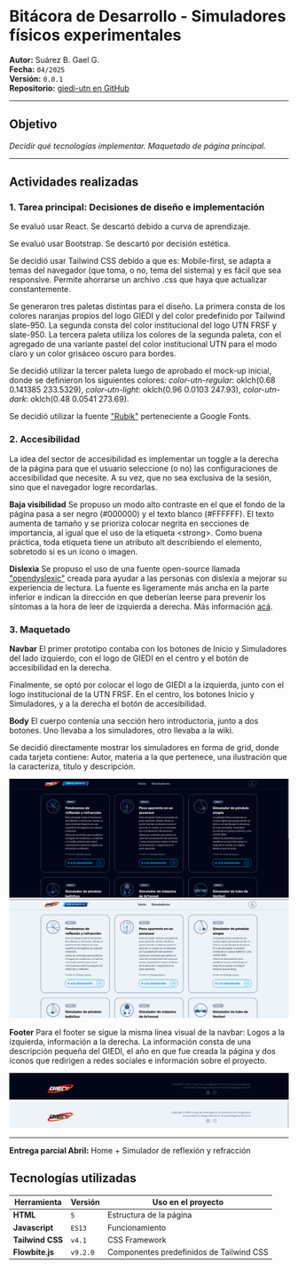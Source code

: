 # Bitácora de Desarrollo - Simuladores físicos experimentales

**Autor:** Suárez B. Gael G.  
**Fecha:** `04/2025`  
**Versión:** `0.0.1`  
**Repositorio:** [giedi-utn en GitHub](https://github.com/GIEDI-UTN/giedi-utn.github.io)

---

## Objetivo

_Decidir qué tecnologías implementar. Maquetado de página principal._

---

## Actividades realizadas

### 1. Tarea principal: Decisiones de diseño e implementación

Se evaluó usar React. Se descartó debido a curva de aprendizaje.

Se evaluó usar Bootstrap. Se descartó por decisión estética.

Se decidió usar Tailwind CSS debido a que es: Mobile-first, se adapta a temas del navegador (que toma, o no, tema del sistema) y es fácil que sea responsive. Permite ahorrarse un archivo .css que haya que actualizar constantemente.

Se generaron tres paletas distintas para el diseño. La primera consta de los colores naranjas propios del logo GIEDI y del color predefinido por Tailwind slate-950. La segunda consta del color institucional del logo UTN FRSF y slate-950. La tercera paleta utiliza los colores de la segunda paleta, con el agregado de una variante pastel del color institucional UTN para el modo claro y un color grisáceo oscuro para bordes.

Se decidió utilizar la tercer paleta luego de aprobado el mock-up inicial, donde se definieron los siguientes colores: _color-utn-regular_: oklch(0.68 0.141385 233.5329), _color-utn-light_: oklch(0.96 0.0103 247.93), _color-utn-dark_: oklch(0.48 0.0541 273.69).

Se decidió utilizar la fuente ["Rubik"](https://fonts.google.com/specimen/Rubik) perteneciente a Google Fonts.

### 2. Accesibilidad

La idea del sector de accesibilidad es implementar un toggle a la derecha de la página para que el usuario seleccione (o no) las configuraciones de accesibilidad que necesite. A su vez, que no sea exclusiva de la sesión, sino que el navegador logre recordarlas.

**Baja visibilidad**
Se propuso un modo alto contraste en el que el fondo de la página pasa a ser negro (#000000) y el texto blanco (#FFFFFF). El texto aumenta de tamaño y se prioriza colocar negrita en secciones de importancia, al igual que el uso de la etiqueta \<strong>. Como buena práctica, toda etiqueta tiene un atributo alt describiendo el elemento, sobretodo si es un ícono o imagen.

**Dislexia**
Se propuso el uso de una fuente open-source llamada ["opendyslexic"](https://opendyslexic.org/about) creada para ayudar a las personas con dislexia a mejorar su experiencia de lectura. La fuente es ligeramente más ancha en la parte inferior e indican la dirección en que deberían leerse para prevenir los síntomas a la hora de leer de izquierda a derecha. Más información [acá](https://opendyslexic.org/related-research).

### 3. Maquetado

**Navbar**
El primer prototipo contaba con los botones de Inicio y Simuladores del lado izquierdo, con el logo de GIEDI en el centro y el botón de accesibilidad en la derecha.

Finalmente, se optó por colocar el logo de GIEDI a la izquierda, junto con el logo institucional de la UTN FRSF. En el centro, los botones Inicio y Simuladores, y a la derecha el botón de accesibilidad.

**Body**
El cuerpo contenía una sección hero introductoria, junto a dos botones. Uno llevaba a los simuladores, otro llevaba a la wiki.

Se decidió directamente mostrar los simuladores en forma de grid, donde cada tarjeta contiene: Autor, materia a la que pertenece, una ilustración que la caracteriza, título y descripción.

![Imagen mostrando la página en modo claro](front-dark.png)
![Imagen mostrando la página en modo claro](font-light.png)

**Footer**
Para el footer se sigue la misma línea visual de la navbar: Logos a la izquierda, información a la derecha. La información consta de una descripción pequeña del GIEDI, el año en que fue creada la página y dos íconos que redirigen a redes sociales e información sobre el proyecto.

![Imagen mostrando el footer modo oscuro](footer-dark.png)
![Imagen mostrando el footer modo claro](footer-light.png)

---

**Entrega parcial Abril:**
Home + Simulador de reflexión y refracción

## Tecnologías utilizadas

| Herramienta      | Versión  | Uso en el proyecto                       |
| ---------------- | -------- | ---------------------------------------- |
| **HTML**         | `5`      | Estructura de la página                  |
| **Javascript**   | `ES13`   | Funcionamiento                           |
| **Tailwind CSS** | `v4.1`   | CSS Framework                            |
| **Flowbite.js**  | `v9.2.0` | Componentes predefinidos de Tailwind CSS |
